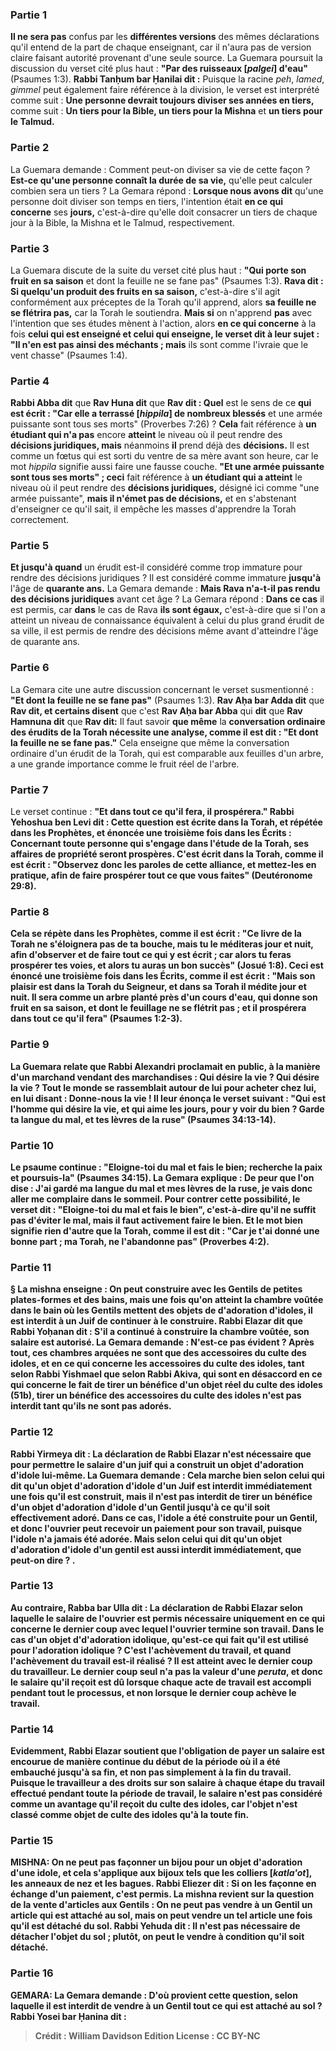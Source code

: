 
### Partie 1
<b>Il ne sera pas</b> confus par les <b>différentes versions</b> des mêmes déclarations qu'il entend de la part de chaque enseignant, car il n'aura pas de version claire faisant autorité provenant d'une seule source. La Guemara poursuit la discussion du verset cité plus haut : <b>"Par des ruisseaux [<i>palgei</i>] d'eau"</b> (Psaumes 1:3). <b>Rabbi Tanḥum bar Ḥanilai dit :</b> Puisque la racine <i>peh</i>, <i>lamed</i>, <i>gimmel</i> peut également faire référence à la division, le verset est interprété comme suit : <b>Une personne devrait toujours diviser ses années en tiers,</b> comme suit : <b>Un tiers pour la Bible, un tiers pour la Mishna</b> et <b>un tiers pour le Talmud.</b>

### Partie 2
La Guemara demande : Comment peut-on diviser sa vie de cette façon ? <b>Est-ce qu'une personne connaît la durée de sa vie,</b> qu'elle peut calculer combien sera un tiers ? La Gemara répond : <b>Lorsque nous avons dit</b> qu'une personne doit diviser son temps en tiers, l'intention était <b>en ce qui concerne</b> ses <b>jours,</b> c'est-à-dire qu'elle doit consacrer un tiers de chaque jour à la Bible, la Mishna et le Talmud, respectivement.

### Partie 3
La Guemara discute de la suite du verset cité plus haut : <b>"Qui porte son fruit en sa saison</b> et dont la feuille ne se fane pas" (Psaumes 1:3). <b>Rava dit : Si quelqu'un produit des fruits en sa saison,</b> c'est-à-dire s'il agit conformément aux préceptes de la Torah qu'il apprend, alors <b>sa feuille ne se flétrira pas,</b> car la Torah le soutiendra. <b>Mais si</b> on n'apprend <b>pas</b> avec l'intention que ses études mènent à l'action, alors <b>en ce qui concerne</b> à la fois <b>celui qui est enseigné et celui qui enseigne, le verset dit à leur sujet : "Il n'en est pas ainsi des méchants ; mais</b> ils sont comme l'ivraie que le vent chasse" (Psaumes 1:4).

### Partie 4
<b>Rabbi Abba dit</b> que <b>Rav Huna dit</b> que <b>Rav dit : Quel</b> est le sens de ce <b>qui est écrit : "Car elle a terrassé [<i>hippila</i>] de nombreux blessés</b> et une armée puissante sont tous ses morts" (Proverbes 7:26) ? <b>Cela</b> fait référence à <b>un étudiant qui n'a pas</b> encore <b>atteint</b> le niveau où il peut rendre des <b>décisions juridiques, mais</b> néanmoins <b>il</b> prend déjà des <b>décisions.</b> Il est comme un fœtus qui est sorti du ventre de sa mère avant son heure, car le mot <i>hippila</i> signifie aussi faire une fausse couche. <b>"Et une armée puissante sont tous ses morts" ; ceci</b> fait référence à <b>un étudiant qui a atteint</b> le niveau où il peut rendre des <b>décisions juridiques,</b> désigné ici comme "une armée puissante", <b>mais il n'émet pas de décisions,</b> et en s'abstenant d'enseigner ce qu'il sait, il empêche les masses d'apprendre la Torah correctement.

### Partie 5
<b>Et jusqu'à quand</b> un érudit est-il considéré comme trop immature pour rendre des décisions juridiques ? Il est considéré comme immature <b>jusqu'à</b> l'âge de <b>quarante ans.</b> La Gemara demande : <b>Mais Rava n'a-t-il pas rendu des décisions juridiques</b> avant cet âge ? La Gemara répond : <b>Dans ce cas</b> il est permis, car <b>dans</b> le cas de Rava <b>ils sont égaux,</b> c'est-à-dire que si l'on a atteint un niveau de connaissance équivalent à celui du plus grand érudit de sa ville, il est permis de rendre des décisions même avant d'atteindre l'âge de quarante ans.

### Partie 6
La Gemara cite une autre discussion concernant le verset susmentionné : <b>"Et dont la feuille ne se fane pas"</b> (Psaumes 1:3). <b>Rav Aḥa bar Adda dit</b> que <b>Rav dit, et certains disent</b> que c'est <b>Rav Aḥa bar Abba</b> qui <b>dit</b> que <b>Rav Hamnuna dit</b> que <b>Rav dit:</b> Il faut savoir <b>que même</b> la <b>conversation ordinaire des érudits de la Torah nécessite une analyse, comme il est dit : "Et dont la feuille ne se fane pas."</b> Cela enseigne que même la conversation ordinaire d'un érudit de la Torah, qui est comparable aux feuilles d'un arbre, a une grande importance comme le fruit réel de l'arbre.

### Partie 7
Le verset continue : <b>"Et dans tout ce qu'il fera, il prospérera." Rabbi Yehoshua ben Levi dit : Cette question est écrite dans la Torah, et répétée dans les Prophètes, et énoncée une troisième fois dans les Écrits : <b>Concernant <b>toute personne qui s'engage dans l'étude de la Torah</b>, <b>ses affaires de propriété</b> <b>seront prospères. C'est écrit dans la Torah, comme il est écrit : "Observez donc les paroles de cette alliance, et mettez-les en pratique, afin de faire prospérer tout ce que vous faites"</b> (Deutéronome 29:8).

### Partie 8
<b>Cela se répète dans les Prophètes, comme il est écrit : "Ce livre de la Torah ne s'éloignera pas de ta bouche, mais tu le méditeras jour et nuit, afin d'observer et de faire tout ce qui y est écrit ; car alors tu feras prospérer tes voies, et alors tu auras un bon succès"</b> (Josué 1:8). <b>Ceci est énoncé une troisième fois dans les Écrits, comme il est écrit : "Mais son plaisir est dans la Torah du Seigneur, et dans sa Torah il médite jour et nuit. Il sera comme un arbre planté près d'un cours d'eau, qui donne son fruit en sa saison, et dont le feuillage ne se flétrit pas ; et il prospérera dans tout ce qu'il fera"</b> (Psaumes 1:2-3).

### Partie 9
La Guemara relate que <b>Rabbi Alexandri proclamait</b> en public, à la manière d'un marchand vendant des marchandises : <b>Qui désire la vie ? Qui désire la vie ? Tout le monde se rassemblait autour de lui</b> pour acheter chez lui, <b>en lui disant : Donne-nous la vie ! Il leur énonça</b> le verset suivant <b> : "Qui est l'homme qui désire la vie,</b> et qui aime les jours, pour y voir du bien ? <b>Garde ta langue du mal,</b> et tes lèvres de la ruse" (Psaumes 34:13-14).

### Partie 10
Le psaume continue : <b>"Eloigne-toi du mal et fais le bien;</b> recherche la paix et poursuis-la" (Psaumes 34:15). La Gemara explique : <b>De peur que l'on dise : J'ai gardé ma langue du mal et mes lèvres de la ruse, je vais</b> donc <b>aller me complaire dans le sommeil.</b> Pour contrer cette possibilité, <b>le verset dit : "Eloigne-toi du mal et fais le bien"</b>, c'est-à-dire qu'il ne suffit pas d'éviter le mal, mais il faut activement faire le bien. Et le mot <b>bien</b> signifie <b>rien d'autre que la Torah, comme il est dit : "Car je t'ai donné une bonne part ; ma Torah, ne l'abandonne pas"</b> (Proverbes 4:2).

### Partie 11
§ La mishna enseigne : On peut construire avec les Gentils de petites plates-formes et des bains, mais une fois qu'on <b>atteint la chambre voûtée</b> dans le bain <b>où les Gentils <b>mettent</b> des objets de <b>d'adoration d'idoles,</b> il est interdit à un Juif de continuer à le construire. <b>Rabbi Elazar dit</b> que <b>Rabbi Yoḥanan dit : S'il a</b> continué à <b>construire</b> la chambre voûtée, <b>son salaire est autorisé.</b> La Gemara demande : N'est-ce pas évident ? </b> Après tout, ces chambres arquées <b>ne sont</b> que des <b>accessoires du culte des idoles, et</b> en ce qui concerne les <b>accessoires du culte des idoles, tant selon Rabbi Yishmael que selon Rabbi Akiva,</b> qui sont en désaccord en ce qui concerne le fait de tirer un bénéfice d'un objet réel du culte des idoles (51b), tirer un bénéfice des accessoires du culte des idoles n'est <b>pas interdit tant qu'ils ne sont pas adorés.</b>

### Partie 12
<b>Rabbi Yirmeya dit :</b> La déclaration de Rabbi Elazar <b>n'est nécessaire que pour</b> permettre le salaire d'un juif qui a construit un objet d'<b>adoration d'idole lui-même.</b> La Guemara demande : <b>Cela marche bien selon celui qui dit</b> qu'un objet d'<b>adoration d'idole d'un Juif est interdit immédiatement</b> une fois qu'il est construit, <b>mais</b> il n'est pas interdit de tirer un bénéfice d'un objet d'adoration d'idole <b>d'un Gentil jusqu'à ce qu'il soit</b> effectivement <b>adoré. </b> Dans ce cas, l'idole a été construite pour un Gentil, et donc l'ouvrier peut recevoir un paiement pour son travail, puisque l'idole n'a jamais été adorée. <b>Mais selon celui qui dit</b> qu'un objet d'<b>adoration d'idole d'un gentil est</b> aussi <b>interdit immédiatement, que peut-on dire ? </b>.

### Partie 13
<b>Au contraire, Rabba bar Ulla dit :</b> La déclaration de Rabbi Elazar selon laquelle le salaire de l'ouvrier est permis <b>nécessaire uniquement en ce qui concerne le dernier coup</b> avec lequel l'ouvrier termine son travail. Dans le cas d'un objet d'<b>d'adoration idolique, qu'est-ce qui fait qu'il</b> est utilisé pour l'adoration idolique ? C'est <b>l'achèvement du travail, et quand l'achèvement du travail</b> est-il réalisé ? Il est atteint <b>avec le dernier coup</b> du travailleur. <b>Le dernier coup</b> seul <b>n'a pas la valeur d'une <i>peruta</i>,</b> et donc le salaire qu'il reçoit est dû lorsque chaque acte de travail est accompli pendant tout le processus, et non lorsque le dernier coup achève le travail.

### Partie 14
<b>Evidemment,</b> Rabbi Elazar <b>soutient</b> que l'obligation de payer un <b>salaire est</b> encourue de manière continue <b>du début</b> de la période où il a été embauché <b>jusqu'à</b> sa <b>fin,</b> et non pas simplement à la fin du travail. Puisque le travailleur a des droits sur son salaire à chaque étape du travail effectué pendant toute la période de travail, le salaire n'est pas considéré comme un avantage qu'il reçoit du culte des idoles, car l'objet n'est classé comme objet de culte des idoles qu'à la toute fin.

### Partie 15
<strong>MISHNA:</strong> <b>On ne peut pas façonner un bijou pour</b> un objet d'adoration d'une <b>idole,</b> et cela s'applique aux bijoux tels que les <b>colliers [<i>katla'ot</i>], les anneaux de nez et les bagues. Rabbi Eliezer dit :</b> Si on les façonne en échange <b>d'un paiement,</b> c'est <b>permis.</b> La mishna revient sur la question de la vente d'articles aux Gentils : <b>On ne peut pas vendre à</b> un Gentil un article <b>qui est attaché au sol, mais on peut vendre</b> un tel article <b>une fois qu'il est détaché</b> du sol. <b>Rabbi Yehuda dit :</b> Il n'est pas nécessaire de détacher l'objet du sol ; plutôt, <b>on peut le vendre à condition qu'il soit détaché.</b>

### Partie 16
<strong>GEMARA:</strong> La Gemara demande : <b>D'où provient cette question,</b> selon laquelle il est interdit de vendre à un Gentil tout ce qui est attaché au sol ? <b>Rabbi Yosei bar Ḥanina dit :</b>

>Crédit : William Davidson Edition
>License : CC BY-NC